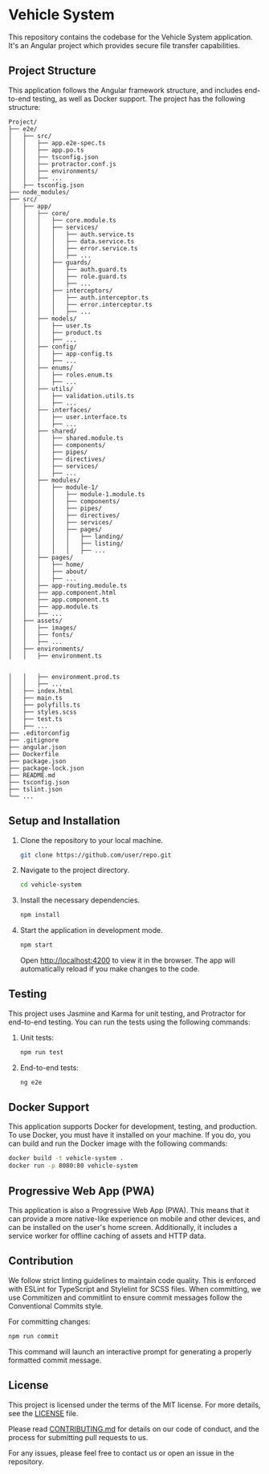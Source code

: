 # Vehicle System

This repository contains the codebase for the Vehicle System application. It's an Angular project which provides secure file transfer capabilities.

## Project Structure

This application follows the Angular framework structure, and includes end-to-end testing, as well as Docker support. The project has the following structure:

```plaintext
Project/
├── e2e/
│   ├── src/
│   │   ├── app.e2e-spec.ts
│   │   ├── app.po.ts
│   │   ├── tsconfig.json
│   │   ├── protractor.conf.js
│   │   ├── environments/
│   │   ├── ...
│   ├── tsconfig.json
├── node_modules/
├── src/
│   ├── app/
│   │   ├── core/
│   │   │   ├── core.module.ts
│   │   │   ├── services/
│   │   │   │   ├── auth.service.ts
│   │   │   │   ├── data.service.ts
│   │   │   │   ├── error.service.ts
│   │   │   │   ├── ...
│   │   │   ├── guards/
│   │   │   │   ├── auth.guard.ts
│   │   │   │   ├── role.guard.ts
│   │   │   │   ├── ...
│   │   │   ├── interceptors/
│   │   │   │   ├── auth.interceptor.ts
│   │   │   │   ├── error.interceptor.ts
│   │   │   │   ├── ...
│   │   ├── models/
│   │   │   ├── user.ts
│   │   │   ├── product.ts
│   │   │   ├── ...
│   │   ├── config/
│   │   │   ├── app-config.ts
│   │   │   ├── ...
│   │   ├── enums/
│   │   │   ├── roles.enum.ts
│   │   │   ├── ...
│   │   ├── utils/
│   │   │   ├── validation.utils.ts
│   │   │   ├── ...
│   │   ├── interfaces/
│   │   │   ├── user.interface.ts
│   │   │   ├── ...
│   │   ├── shared/
│   │   │   ├── shared.module.ts
│   │   │   ├── components/
│   │   │   ├── pipes/
│   │   │   ├── directives/
│   │   │   ├── services/
│   │   │   ├── ...
│   │   ├── modules/
│   │   │   ├── module-1/
│   │   │   │   ├── module-1.module.ts
│   │   │   │   ├── components/
│   │   │   │   ├── pipes/
│   │   │   │   ├── directives/
│   │   │   │   ├── services/
│   │   │   │   ├── pages/
│   │   │   │   │   ├── landing/
│   │   │   │   │   ├── listing/
│   │   │   │   │   ├── ...
│   │   ├── pages/
│   │   │   ├── home/
│   │   │   ├── about/
│   │   │   ├── ...
│   │   ├── app-routing.module.ts
│   │   ├── app.component.html
│   │   ├── app.component.ts
│   │   ├── app.module.ts
│   │   ├── ...
│   ├── assets/
│   │   ├── images/
│   │   ├── fonts/
│   │   ├── ...
│   ├── environments/
│   │   ├── environment.ts


│   │   ├── environment.prod.ts
│   │   ├── ...
│   ├── index.html
│   ├── main.ts
│   ├── polyfills.ts
│   ├── styles.scss
│   ├── test.ts
│   ├── ...
├── .editorconfig
├── .gitignore
├── angular.json
├── Dockerfile
├── package.json
├── package-lock.json
├── README.md
├── tsconfig.json
├── tslint.json
└── ...
```

## Setup and Installation

1. Clone the repository to your local machine.

   ```bash
   git clone https://github.com/user/repo.git
   ```

2. Navigate to the project directory.

   ```bash
   cd vehicle-system
   ```

3. Install the necessary dependencies.

   ```bash
   npm install
   ```

4. Start the application in development mode.
   ```bash
   npm start
   ```
   Open [http://localhost:4200](http://localhost:4200) to view it in the browser. The app will automatically reload if you make changes to the code.

## Testing

This project uses Jasmine and Karma for unit testing, and Protractor for end-to-end testing. You can run the tests using the following commands:

1. Unit tests:
   ```bash
   npm run test
   ```
2. End-to-end tests:
   ```bash
   ng e2e
   ```

## Docker Support

This application supports Docker for development, testing, and production. To use Docker, you must have it installed on your machine. If you do, you can build and run the Docker image with the following commands:

```bash
docker build -t vehicle-system .
docker run -p 8080:80 vehicle-system
```

## Progressive Web App (PWA)

This application is also a Progressive Web App (PWA). This means that it can provide a more native-like experience on mobile and other devices, and can be installed on the user's home screen. Additionally, it includes a service worker for offline caching of assets and HTTP data.

## Contribution

We follow strict linting guidelines to maintain code quality. This is enforced with ESLint for TypeScript and Stylelint for SCSS files. When committing, we use Commitizen and commitlint to ensure commit messages follow the Conventional Commits style.

For committing changes:

```bash
npm run commit
```

This command will launch an interactive prompt for generating a properly formatted commit message.

## License

This project is licensed under the terms of the MIT license. For more details, see the [LICENSE](./LICENSE) file.

Please read [CONTRIBUTING.md](./CONTRIBUTING.md) for details on our code of conduct, and the process for submitting pull requests to us.

For any issues, please feel free to contact us or open an issue in the repository.
